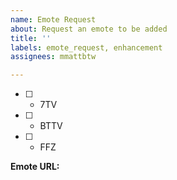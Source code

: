 ```yaml
---
name: Emote Request
about: Request an emote to be added
title: ''
labels: emote_request, enhancement
assignees: mmattbtw

---
```


- [ ] - 7TV
- [ ] - BTTV
- [ ] - FFZ

**Emote URL:**
